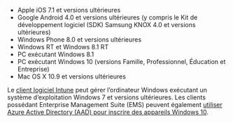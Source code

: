 
  - Apple iOS 7.1 et versions ultérieures
  - Google Android 4.0 et versions ultérieures (y compris le Kit de développement logiciel (SDK) Samsung KNOX 4.0 et versions ultérieures)
  - Windows Phone 8.0 et versions ultérieures
  - Windows RT et Windows 8.1 RT
  - PC exécutant Windows 8.1
  - PC exécutant Windows 10 (versions Famille, Professionnel, Éducation et Entreprise)
  - Mac OS X 10.9 et versions ultérieures

Le [client logiciel Intune](/intune/deploy-use/manage-windows-pcs-with-microsoft-intune) peut gérer l’ordinateur Windows exécutant un système d’exploitation Windows 7 et versions ultérieures. Les clients possédant Enterprise Management Suite (EMS) peuvent également [utiliser Azure Active Directory (AAD) pour inscrire des appareils Windows 10](https://docs.microsoft.com/active-directory/active-directory-azureadjoin-windows10-devices-overview).


<!--HONumber=Sep16_HO1-->


